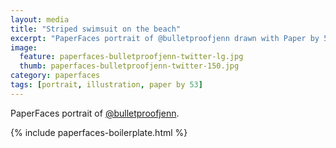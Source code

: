 ```yaml
---
layout: media
title: "Striped swimsuit on the beach"
excerpt: "PaperFaces portrait of @bulletproofjenn drawn with Paper by 53 on an iPad."
image: 
  feature: paperfaces-bulletproofjenn-twitter-lg.jpg
  thumb: paperfaces-bulletproofjenn-twitter-150.jpg
category: paperfaces
tags: [portrait, illustration, paper by 53]
---
```


PaperFaces portrait of [@bulletproofjenn](http://twitter.com/bulletproofjenn).

{% include paperfaces-boilerplate.html %}